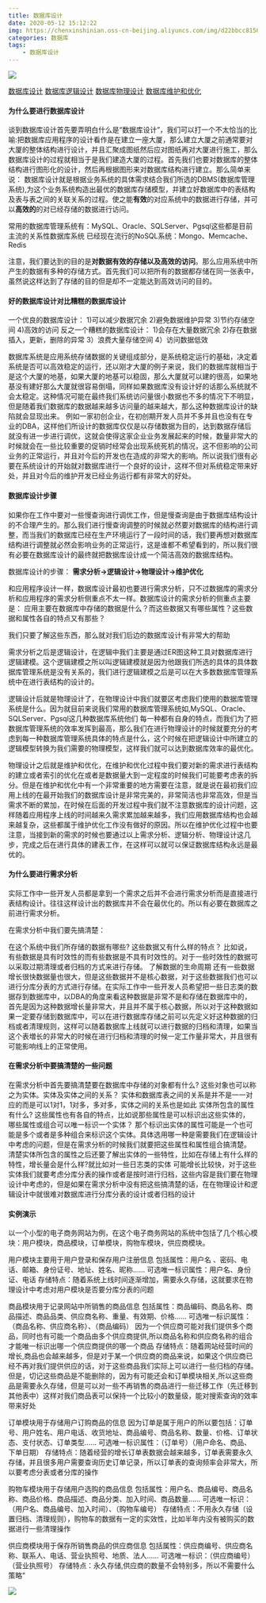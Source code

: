```yaml
---
title: 数据库设计
date: 2020-05-12 15:12:22
img: https://chenxinshinian.oss-cn-beijing.aliyuncs.com/img/d22bbcc815668a3244e4237c1731b98d8ee370a3.jpg
categories: 数据库
tags:
    - 数据库设计
---
```


<img src="https://chenxinshinian.oss-cn-beijing.aliyuncs.com/img/d22bbcc815668a3244e4237c1731b98d8ee370a3.jpg"></img>

<a href="https://chenxinshinian.com/2020/05/12/shu-ju-ku-she-ji/">数据库设计</a>
<a href="https://chenxinshinian.com/2020/05/09/shu-ju-ku-luo-ji-she-ji/">数据库逻辑设计</a>
<a href="https://chenxinshinian.com/2020/05/11/shu-ju-ku-wu-li-she-ji/">数据库物理设计</a>
<a href="https://chenxinshinian.com/2020/05/11/shu-ju-ku-wei-hu-he-you-hua/">数据库维护和优化</a>

#### 为什么要进行数据库设计
谈到数据库设计首先要弄明白什么是“数据库设计”，我们可以打一个不太恰当的比喻:把数据库应用程序的设计看作是在建立一座大厦，那么建立大厦之前通常要对大厦的整体结构进行设计，并且汇聚成图纸然后应对图纸再对大厦进行施工，那么数据库设计的过程就相当于是我们建造大厦的过程。首先我们也要对数据库的整体结构进行图形化的设计，然后再根据图形来对数据库结构进行建立。那么简单来说：
数据库设计就是根据业务系统的具体需求结合我们所选的DBMS(数据库管理系统),为这个业务系统构造出最优的数据库存储模型，并建立好数据库中的表结构及表与表之间的关联关系的过程。使之能**有效**的对应系统中的数据进行存储，并可以**高效的**的对已经存储的数据进行访问。

常用的数据库管理系统有：MySQL、Oracle、SQLServer、Pgsql这些都是目前主流的关系性数据库系统
已经现在流行的NoSQL系统：Mongo、Memcache、Redis

注意，我们要达到的目的是**对数据有效的存储以及高效的访问**。那么应用系统中所产生的数据有多种的存储方式。首先我们可以把所有的数据都存储在同一张表中，虽然说这样达到了存储的目的但是却不一定能达到高效访问的目的。

#### 好的数据库设计对比糟糕的数据库设计
一个优良的数据库设计：
1)可以减少数据冗余
2)避免数据维护异常
3)节约存储空间
4)高效的访问
反之一个糟糕的数据库设计：
1)会存在大量数据冗余
2)存在数据插入，更新，删除的异常
3）浪费大量存储空间
4）访问数据低效

数据库系统是应用系统存储数据的关键组成部分，是系统稳定运行的基础，决定着系统是否可以高效稳定的运行，还以刚才大厦的例子来说，我们的数据库就相当于是这个大厦的地基，如果大厦的地基可以稳固，那么大厦就可以建的很高，如果地基没有建好那么大厦就很容易倒塌，同样如果数据库没有设计好的话那么系统就不会太稳定。这种情况可能在最终我们系统访问量很小数据也不多的情况下不明显，但是随着我们数据库的数据越来越多访问量的越来越大，那么这种数据库设计的缺陷就会显现出来。
例如一家初创企业，在初创期开发人员并不多并且也没有在专业的DBA，这样他们所设计的数据库仅仅是以存储数据为目的，达到数据存储后就没有进一步进行调优，这就会使得这家企业业务发展起来的时候，数量非常大的时候就会在一些比较重要的促销时经常会出现系统死机的情况，这不但影响的公司业务的正常运行，并且对今后的开发也在造成的非常大的影响。所以说我们很有必要在系统设计的开始就对数据库进行一个良好的设计，这样不但对系统稳定带来好处，并且对今后的维护开发已经业务运行都有非常大的好处。

#### 数据库设计步骤
如果你在工作中要对一些慢查询进行调优工作，但是慢查询是由于数据库结构设计的不合理产生的。那么我们进行慢查询调整的时候就必然要对数据库的结构进行调整，而当我们的数据库已经在生产环境运行了一段时间的话，我们要再想对数据库结构进行调整就必然会影响业务的正常运行，这是谁都不希望看到的，所以我们很有必要在数据库设计的最终就把数据库设计成一个简洁高效的数据库结构。

数据库设计的步骤：
**需求分析->逻辑设计->物理设计->维护优化**

和应用程序设计一样，数据库设计最初也要进行需求分析，只不过数据库的需求分析和应用程序的需求分析侧重点不太一样。数据库设计的需求分析的侧重点主要是：
应用主要在数据库中存储的数据是什么？而这些数据又有哪些属性？这些数据和属性各自的特点又有那些？

我们只要了解这些东西，那么就对我们后边的数据库设计有非常大的帮助

需求分析之后是逻辑设计，在逻辑中我们主要是通过ER图这种工具对数据库进行逻辑建模。这个逻辑建模之所以叫逻辑建模就是因为他跟我们所选的具体的具体数据库管理系统是没有关系的，我们进行逻辑建模之后是可以在大多数数据库管理系统中在进行表结构的设计的。

逻辑设计后就是物理设计了，在物理设计中我们就要区考虑我们使用的数据库管理系统是什么。因为就目前来说我们常用的数据库管理系统如,MySQL、Oracle、SQLServer、Pgsql这几种数据库系统他们
每一种都有自身的特点，而我们为了把数据库管理系统的效率发挥到最高，那么我们在进行物理设计的时候就要充分的考虑到每一种数据库管理系统具体的特点是什么，这个时候在把逻辑设计中所建立的逻辑模型转换为我们需要的物理模型，这样我们就可以达到数据库效率的最优化。

物理设计之后就是维护和优化，在维护和优化过程中我们要对新的需求进行表结构的建立或者索引的优化在或者是数据量大到一定程度的时候我们可能要考虑表的拆分。但是在维护和优化中有一个非常重要的地方需要在注意，就是说在最初我们应用上线的在最开始我们的数据库设计是非常完美的，非常简洁也非常高效，但是当需求不断的累加，在时候在后面的开发过程中我们就不注意数据库的设计问题，这样随着应用程序上线的时间越来久需求累加越来越多，我们应用数据库结构也会越来越复杂，这些都属于维护优化工作没有做好的原因。所以在维护优化过程中也要注意，当接到新的需求的时候也要通过以上需求分析、逻辑分析、物理设计这几步，完成之后在进行具体的建表工作，在这样可以就可以保证数据库结构永远是最优的。

#### 为什么要进行需求分析
实际工作中一些开发人员都是拿到一个需求之后并不会进行需求分析而是直接进行表结构设计。往往这样设计出的数据库并不会在最优化的。所以有必要在数据库之前进行需求分析。

在需求分析中我们要先搞清楚：

在这个系统中我们所存储的数据有哪些?
这些数据又有什么样的特点？
比如说，有些数据是具有时效性的而有些数据是不具有时效性的。对于一些时效性的数据可以采取过期清理或者归档的方式来进行存储。
了解数据的生命周期
还有一些数据增长很快数据量也很大，但是这些数据并不是核心数据，对于这些数据我们也可以进行分库分表的方式进行存储。在实际工作中一些开发人员希望把一些日志类的数据存到数据库中，以DBA的角度来看这种数据是非常不是和存储在数据库中的，首先是因为这种数据增长量非常大，并且并不属于核心数据，所以对于这种数据如果一定要存储到数据库中，可以在进行数据库存储之前可以先定义好这种数据的归档或者清理规则，这样可以随着数据库上线就可以进行数据的归档和清理，如果当这个表増长的非常大的时候在进行归档和清理的时候一定工作量非常大，并且很有可能影响线上的正常使用。

#### 在需求分析中要搞清楚的一些问题
在需求分析中首先要搞清楚要在数据库中存储的对象都有什么?
这些对象也可以称之为实体。实体及实体之间的关系？
实体和数据库表之间的关系是并不是一一对应的而是可以1对1，1对多，多对多，实体之间的关系也是如此
实体所包含的属性有什么?
这些属性也有各自的特点，比如说那些属性是可以标识出这些实体的，
哪些属性或组合可以唯一标识一个实体？
那个标识出实体的属性可能是一个也可能是多个或者是多种组合来标识这个实体。具体选用哪一种是需要我们在逻辑设计中考虑的问题，但是在需求分析的时候我们就要把这些属性和属性组合搞清楚。
清楚实体所包含的属性之后还要了解出实体的一些特性，比如在存储上有什么样的特性，增长量会是什么样?就比如对一些日志类的实体
可能增长比较快，对于这些实体我们就要考虑分库分表的操作或者是按时进行归档，这些内容是我们要在物理设计中考虑的，但是如果在需求分析中没有把这些搞清楚的话，在在物理设计和逻辑设计中就很难对数据库进行分库分表的设计或者归档的设计

#### 实例演示
以一个小型的电子商务网站为例，在这个电子商务网站的系统中包括了几个核心模块：用户模块，商品模块，订单模块，购物车模块，供应商模块。

用户模块主要用于用户登录和保存用户注册信息
包括属性：用户名 、密码、电话、邮箱、身份证号、地址、姓名、昵称……
可选唯一标识属性：用户名、身份证、电话
存储特点：随着系统上线时间逐渐增加，需要永久存储，这就要求在物理设计中考虑对用户模块是否要分库分表的问题

商品模块用于记录网站中所销售的商品信息
包括属性：商品编码、商品名称、商品描述、商品品类、供应商名称、重量、有效期、价格……
可选唯一标识属性：（商品名称、供应商名称）、（商品编码）
因为一个供应商可能对我们提供多个商品，同时也有可能一个商品由多个供应商提供,所以商品名称和供应商名称的组合才能唯一标识出哪一个供应商提供的哪一个商品
存储特点：随着网站经营时间的增长,商品也会越来越多，但是对于某一个供应商的商品来说，如果这个供应商已经不再对我们提供供应的话，对于这些商品我们实际上可以进行一些归档的存储。但是，切记这些商品是不能删除的，因为有可能还会和订单模块相关,所以这些商品是需要永久存储，但是可以对一些不再销售的商品进行一些迁移工作（先迁移到其他表中）这样对我们商品表可以保持一个比较小的数量级，能对搜索查询的效率带来好处

订单模块用于存储用户订购商品的信息
因为订单是属于用户的所以要包括：订单号、用户姓名、用户电话、收货地址、商品编号、商品名称、数量、价格、订单状态、支付状态、订单类型……
可选唯一标识属性：（订单号）（用户命名、商品、下单日期）
存储特点：随着经营的增长订单表数据会越来越多，订单表需要永久存储，并且很多用户需要查询历史订单记录，所以订单表的查询频率会非常大，所以要考虑分表或者分库的操作

购物车模块用于存储用户选购的商品信息
包括属性：用户名、商品编号、商品名称、商品价格、商品描述、商品分类、加入时间、商品数量……
可选唯一标识：（用户名、商品编号、加入时间）、（购物车编号）
存储特点：不用永久存储（设置归档、清理规则），购物车的数据有一定的实效性，比如半年内没有被购买的数据进行一些清理操作

供应商模块用于保存所销售商品的供应商信息
包括属性：供应商编号、供应商名称、联系人、电话、营业执照号、地质、法人……
可选唯一标识：（供应商编号）（营业执照号）
存储特点：永久存储,供应商的数量不会特别多，所以不需要什么策略"

<img src="https://chenxinshinian.oss-cn-beijing.aliyuncs.com/img/20200509065747.png"></img>


